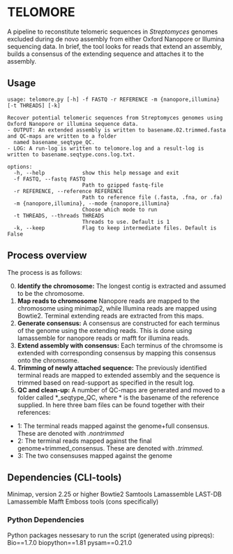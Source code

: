 # TELOMORE
A pipeline to reconstitute telomeric sequences in *Streptomyces* genomes excluded during de novo assembly from either Oxford Nanopore or Illumina sequencing data. In brief, the tool looks for reads that extend an assembly, builds a consensus of the extending sequence and attaches it to the assembly.

## Usage
```
usage: telomore.py [-h] -f FASTQ -r REFERENCE -m {nanopore,illumina} [-t THREADS] [-k]

Recover potential telomeric sequences from Streptomyces genomes using Oxford Nanopore or illumina sequence data.
- OUTPUT: An extended assembly is written to basename.02.trimmed.fasta and QC-maps are written to a folder
  named basename_seqtype_QC.
- LOG: A run-log is written to telomore.log and a result-log is written to basename.seqtype.cons.log.txt.

options:
  -h, --help            show this help message and exit
  -f FASTQ, --fastq FASTQ
                        Path to gzipped fastq-file
  -r REFERENCE, --reference REFERENCE
                        Path to reference file (.fasta, .fna, or .fa)
  -m {nanopore,illumina}, --mode {nanopore,illumina}
                        Choose which mode to run
  -t THREADS, --threads THREADS
                        Threads to use. Default is 1
  -k, --keep            Flag to keep intermediate files. Default is False
```


## Process overview
The process is as follows:

0. **Identify the chromosome:**
The longest contig is extracted and assumed to be the chromosome.
1. **Map reads to chromosome**
Nanopore reads are mapped to the chromosome using minimap2, while Illumina reads are mapped using Bowtie2. Terminal extending reads are extracted from this maps.
2. **Generate consensus:**
A consensus are constructed for each terminus of the genome using the extending reads. This is done using lamassemble for nanopore reads or mafft for illumina reads.
3. **Extend assembly with consensus:**
Each terminus of the chromsome is extended with corresponding consensus by mapping this consensus onto the chromsome.
4. **Trimming of newly attached sequence:**
The previously identified terminal reads are mapped to extended assembly and the sequence is trimmed based on read-support as specified in the result log.
5. **QC and clean-up:**
A number of QC-maps are generated and moved to a folder called *_seqtype_QC, where * is the basename of the reference supplied.
In here three bam files can be found together with their references:
- 1: The terminal reads mapped against the genome+full consensus. These are denoted with *.nontrimmed*
- 2: The terminal reads mapped against the final genome+trimmed_consensus. These are denoted with *.trimmed.*
- 3: The two consensuses mapped against the genome



## Dependencies (CLI-tools)
Minimap, version 2.25 or higher
Bowtie2
Samtools
Lamassemble
LAST-DB
Lamassemble
Mafft
Emboss tools (cons specifically)

### Python Dependencies
Python packages nessesary to run the script (generated using pipreqs):
Bio==1.7.0
biopython==1.81
pysam==0.21.0

